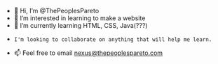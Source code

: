 - 👋 Hi, I’m @ThePeoplesPareto
- 👀 I’m interested in learning to make a website
- 🌱 I’m currently learning HTML, CSS, Java(???)
-     I'm looking to collaborate on anything that will help me learn.
- 📫 Feel free to email nexus@thepeoplespareto.com

<!---
ThePeoplesPareto/ThePeoplesPareto is a ✨ special ✨ repository because its `README.md` (this file) appears on your GitHub profile.
You can click the Preview link to take a look at your changes.
--->
